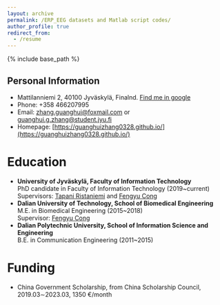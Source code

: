 ```yaml
---
layout: archive
permalink: /ERP_EEG datasets and Matlab script codes/
author_profile: true
redirect_from:
  - /resume
---
```


{% include base_path %}


Personal Information
------
- Mattilanniemi 2, 40100 Jyväskylä, Finalnd. [Find me in google](https://goo.gl/maps/rXFqdB3Jm7L1rycSA)
- Phone: +358 466207995
- Email: zhang.guanghui@foxmail.com or guanghui.g.zhang@student.jyu.fi
- Homepage:  [https://guanghuizhang0328.github.io/](https://guanghuizhang0328.github.io/)

Education
======
* **University of Jyväskylä, Faculty of Information Technology**<br>PhD candidate in Faculty of Information Technology (2019~current)<br>Supervisors: [Tapani Ristaniemi](http://users.jyu.fi/~riesta/) and [Fengyu Cong](http://www.escience.cn/people/cong/index.html)
* **Dalian University of Technology, School of Biomedical Engineering**<br>M.E. in Biomedical Engineering (2015~2018)<br>Supervisor: [Fengyu Cong](http://www.escience.cn/people/cong/index.html)
* **Dalian Polytechnic University, School of Information Science and Engineering**<br>B.E. in Communication Engineering (2011~2015)

Funding
======

* China Government Scholarship, from China Scholarship Council, 2019.03∼2023.03, 1350 €/month
